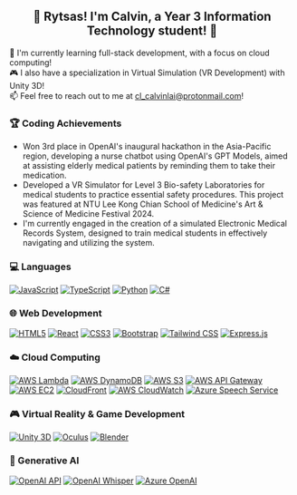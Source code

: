 <h2 align="center">🌟 Rytsas! I'm Calvin, a Year 3 Information Technology student! 👋</h2>

🚀 I'm currently learning full-stack development, with a focus on cloud computing!<br>
🎮 I also have a specialization in Virtual Simulation (VR Development) with Unity 3D!<br>
📫 Feel free to reach out to me at cl_calvinlai@protonmail.com!<br>

### 🏆 Coding Achievements

- Won 3rd place in OpenAI's inaugural hackathon in the Asia-Pacific region, developing a nurse chatbot using OpenAI's GPT Models, aimed at assisting elderly medical patients by reminding them to take their medication.
- Developed a VR Simulator for Level 3 Bio-safety Laboratories for medical students to practice essential safety procedures. This project was featured at NTU Lee Kong Chian School of Medicine's Art & Science of Medicine Festival 2024.
- I'm currently engaged in the creation of a simulated Electronic Medical Records System, designed to train medical students in effectively navigating and utilizing the system.

### 💻 Languages

[![JavaScript](https://img.shields.io/badge/JavaScript-%23F7DF1E.svg?style=for-the-badge&logo=JavaScript&logoColor=black)](https://developer.mozilla.org/en-US/docs/Web/JavaScript)
[![TypeScript](https://img.shields.io/badge/TypeScript-%23007ACC.svg?style=for-the-badge&logo=TypeScript&logoColor=white)](https://www.typescriptlang.org/)
[![Python](https://img.shields.io/badge/Python-%233776AB.svg?style=for-the-badge&logo=Python&logoColor=white)](https://www.python.org/)
[![C#](https://img.shields.io/badge/C%23-%23239120.svg?style=for-the-badge&logo=csharp&logoColor=white)](https://learn.microsoft.com/en-us/dotnet/csharp/)

### 🌐 Web Development

[![HTML5](https://img.shields.io/badge/HTML5-%23E34F26.svg?style=for-the-badge&logo=HTML5&logoColor=white)](https://developer.mozilla.org/en-US/docs/Web/HTML)
[![React](https://img.shields.io/badge/React-%2361DAFB.svg?style=for-the-badge&logo=React&logoColor=white)](https://reactjs.org/)
[![CSS3](https://img.shields.io/badge/CSS3-%231572B6.svg?style=for-the-badge&logo=CSS3&logoColor=white)](https://developer.mozilla.org/en-US/docs/Web/CSS)
[![Bootstrap](https://img.shields.io/badge/Bootstrap-%23563D7C.svg?style=for-the-badge&logo=Bootstrap&logoColor=white)](https://getbootstrap.com/)
[![Tailwind CSS](https://img.shields.io/badge/Tailwind%20CSS-%2306B6D4.svg?style=for-the-badge&logo=Tailwind%20CSS&logoColor=white)](https://tailwindcss.com/)
[![Express.js](https://img.shields.io/badge/Express.js-%23404d59.svg?style=for-the-badge&logo=express&logoColor=white)](https://expressjs.com/)

### ☁️ Cloud Computing

[![AWS Lambda](https://img.shields.io/badge/AWS_Lambda-%23FF9900.svg?style=for-the-badge&logo=awslambda&logoColor=white)](https://aws.amazon.com/lambda/)
[![AWS DynamoDB](https://img.shields.io/badge/AWS_DynamoDB-%234053D6.svg?style=for-the-badge&logo=amazondynamodb&logoColor=white)](https://docs.aws.amazon.com/dynamodb/)
[![AWS S3](https://img.shields.io/badge/AWS_S3-%23569A31.svg?style=for-the-badge&logo=amazons3&logoColor=white)](https://aws.amazon.com/s3/)
[![AWS API Gateway](https://img.shields.io/badge/AWS_API_Gateway-%23FF4F8B.svg?style=for-the-badge&logo=amazonapigateway&logoColor=white)](https://aws.amazon.com/api-gateway/)
[![AWS EC2](https://img.shields.io/badge/AWS_EC2-%23FF9900.svg?style=for-the-badge&logo=amazonec2&logoColor=white)](https://aws.amazon.com/ec2/)
[![CloudFront](https://img.shields.io/badge/CloudFront-%237A00FF.svg?style=for-the-badge&logo=Amazon%20AWS&logoColor=white)](https://aws.amazon.com/cloudfront/)
[![AWS CloudWatch](https://img.shields.io/badge/AWS_CloudWatch-%23232F3E.svg?style=for-the-badge&logo=amazoncloudwatch&logoColor=white)](https://docs.aws.amazon.com/cloudwatch/)
[![Azure Speech Service](https://img.shields.io/badge/Azure_Speech_Service-%230072C6.svg?style=for-the-badge&logo=microsoft-azure&logoColor=white)](https://azure.microsoft.com/)

### 🎮 Virtual Reality & Game Development

[![Unity 3D](https://img.shields.io/badge/Unity_3D-%23000000.svg?style=for-the-badge&logo=unity&logoColor=white)](https://unity.com/)
[![Oculus](https://img.shields.io/badge/Oculus-%23000000.svg?style=for-the-badge&logo=oculus&logoColor=white)](https://www.oculus.com/)
[![Blender](https://img.shields.io/badge/Blender-%23F5792A.svg?style=for-the-badge&logo=blender&logoColor=white)](https://www.blender.org/)

### 🤖 Generative AI

[![OpenAI API](https://img.shields.io/badge/OpenAI_API-%234EA94B.svg?style=for-the-badge&logo=openai&logoColor=white)](https://openai.com/)
[![OpenAI Whisper](https://img.shields.io/badge/OpenAI_Whisper-%234EA94B.svg?style=for-the-badge&logo=openai&logoColor=white)](https://openai.com/research/whisper)
[![Azure OpenAI](https://img.shields.io/badge/Azure_OpenAI-%230072C6.svg?style=for-the-badge&logo=openai&logoColor=white)](https://azure.microsoft.com/)
